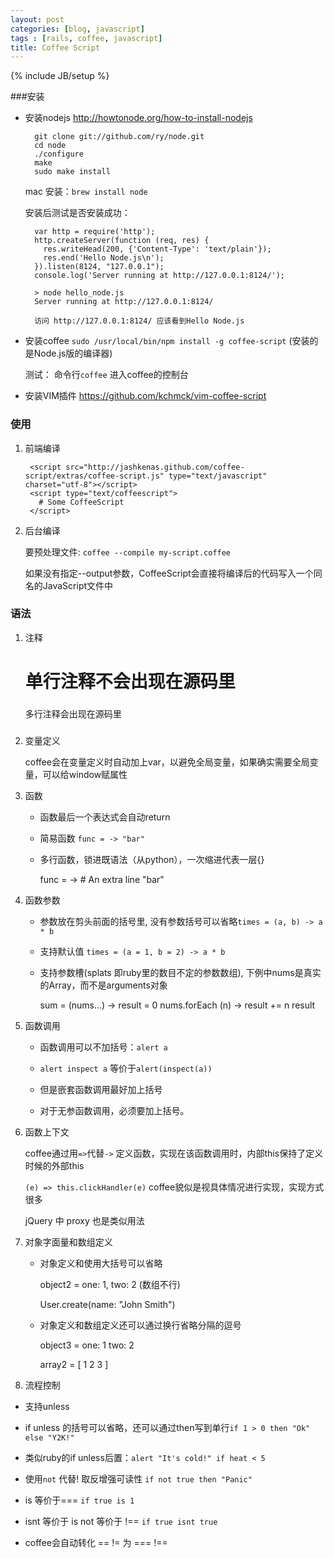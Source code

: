```yaml
---
layout: post
categories: [blog, javascript]
tags : [rails, coffee, javascript]
title: Coffee Script
---
```

{% include JB/setup %}

###安装

* 安装nodejs <http://howtonode.org/how-to-install-nodejs>

        git clone git://github.com/ry/node.git
        cd node
        ./configure
        make
        sudo make install

  mac 安装：`brew install node`

  安装后测试是否安装成功：

        var http = require('http');
        http.createServer(function (req, res) {
          res.writeHead(200, {'Content-Type': 'text/plain'});
          res.end('Hello Node.js\n');
        }).listen(8124, "127.0.0.1");
        console.log('Server running at http://127.0.0.1:8124/');

        > node hello_node.js
        Server running at http://127.0.0.1:8124/

        访问 http://127.0.0.1:8124/ 应该看到Hello Node.js

* 安装coffee `sudo /usr/local/bin/npm install -g coffee-script` (安装的是Node.js版的编译器)

  测试： 命令行`coffee` 进入coffee的控制台


* 安装VIM插件 <https://github.com/kchmck/vim-coffee-script>

### 使用

1. 前端编译

        <script src="http://jashkenas.github.com/coffee-script/extras/coffee-script.js" type="text/javascript" charset="utf-8"></script>
        <script type="text/coffeescript">
          # Some CoffeeScript
        </script>


2. 后台编译

   要预处理文件: `coffee --compile my-script.coffee`

   如果没有指定--output参数，CoffeeScript会直接将编译后的代码写入一个同名的JavaScript文件中

### 语法

1. 注释

    # 单行注释不会出现在源码里

    ###
      多行注释会出现在源码里
    ###

2. 变量定义

   coffee会在变量定义时自动加上var，以避免全局变量，如果确实需要全局变量，可以给window赋属性

3. 函数

   * 函数最后一个表达式会自动return

   * 简易函数 `func = -> "bar"`

   * 多行函数，锁进既语法（从python），一次缩进代表一层{}

        func = ->
          # An extra line
          "bar"

4. 函数参数

   * 参数放在剪头前面的括号里, 没有参数括号可以省略`times = (a, b) -> a * b`

   * 支持默认值 `times = (a = 1, b = 2) -> a * b`

   * 支持参数槽(splats 即ruby里的数目不定的参数数组), 下例中nums是真实的Array，而不是arguments对象

        sum = (nums...) -> 
          result = 0
          nums.forEach (n) -> result += n
          result

5. 函数调用

   * 函数调用可以不加括号：`alert a`

   * `alert inspect a` 等价于`alert(inspect(a))`

   * 但是嵌套函数调用最好加上括号

   * 对于无参函数调用，必须要加上括号。

6. 函数上下文

   coffee通过用`=>`代替`->` 定义函数，实现在该函数调用时，内部this保持了定义时候的外部this

   `(e) => this.clickHandler(e)` coffee貌似是视具体情况进行实现，实现方式很多

   jQuery 中 proxy 也是类似用法

7. 对象字面量和数组定义

   * 对象定义和使用大括号可以省略 

     object2 = one: 1, two: 2 (数组不行)

     User.create(name: "John Smith")

   * 对象定义和数组定义还可以通过换行省略分隔的逗号

        object3 = 
          one: 1
          two: 2

        array2 = [
          1
          2
          3
        ]

8. 流程控制

  * 支持unless

  * if unless 的括号可以省略，还可以通过then写到单行`if 1 > 0 then "Ok" else "Y2K!"`

  * 类似ruby的if unless后置：`alert "It's cold!" if heat < 5`

  * 使用`not` 代替! 取反增强可读性 `if not true then "Panic"`

  * is 等价于=== `if true is 1` 

  * isnt 等价于 is not 等价于 !==  `if true isnt true`

  * coffee会自动转化 == != 为 === !==


